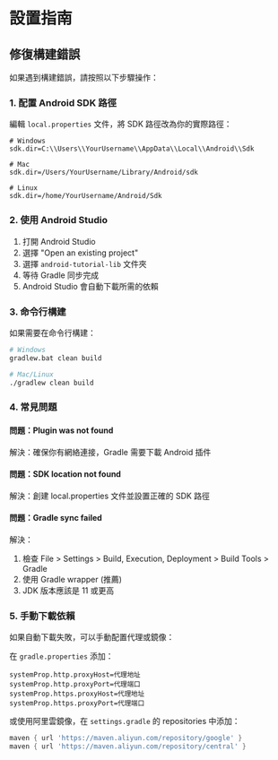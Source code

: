 # 設置指南

## 修復構建錯誤

如果遇到構建錯誤，請按照以下步驟操作：

### 1. 配置 Android SDK 路徑

編輯 `local.properties` 文件，將 SDK 路徑改為你的實際路徑：

```properties
# Windows
sdk.dir=C:\\Users\\YourUsername\\AppData\\Local\\Android\\Sdk

# Mac
sdk.dir=/Users/YourUsername/Library/Android/sdk

# Linux
sdk.dir=/home/YourUsername/Android/Sdk
```

### 2. 使用 Android Studio

1. 打開 Android Studio
2. 選擇 "Open an existing project"
3. 選擇 `android-tutorial-lib` 文件夾
4. 等待 Gradle 同步完成
5. Android Studio 會自動下載所需的依賴

### 3. 命令行構建

如果需要在命令行構建：

```bash
# Windows
gradlew.bat clean build

# Mac/Linux
./gradlew clean build
```

### 4. 常見問題

#### 問題：Plugin was not found
解決：確保你有網絡連接，Gradle 需要下載 Android 插件

#### 問題：SDK location not found
解決：創建 local.properties 文件並設置正確的 SDK 路徑

#### 問題：Gradle sync failed
解決：
1. 檢查 File > Settings > Build, Execution, Deployment > Build Tools > Gradle
2. 使用 Gradle wrapper (推薦)
3. JDK 版本應該是 11 或更高

### 5. 手動下載依賴

如果自動下載失敗，可以手動配置代理或鏡像：

在 `gradle.properties` 添加：
```properties
systemProp.http.proxyHost=代理地址
systemProp.http.proxyPort=代理端口
systemProp.https.proxyHost=代理地址
systemProp.https.proxyPort=代理端口
```

或使用阿里雲鏡像，在 `settings.gradle` 的 repositories 中添加：
```gradle
maven { url 'https://maven.aliyun.com/repository/google' }
maven { url 'https://maven.aliyun.com/repository/central' }
```